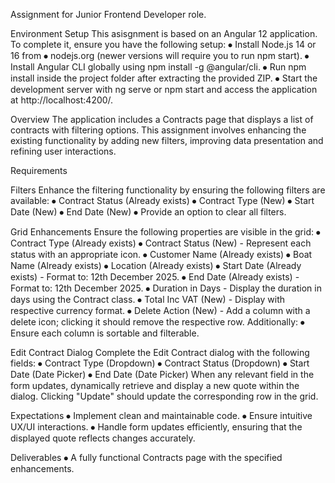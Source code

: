 Assignment for Junior Frontend Developer role.

Environment Setup
This asisgnment is based on an Angular 12 application. To complete it, ensure you have the following setup:
⦁	Install Node.js 14 or 16 from ⦁	nodejs.org (newer versions will require you to run npm start).
⦁	Install Angular CLI globally using npm install -g @angular/cli.
⦁	Run npm install inside the project folder after extracting the provided ZIP.
⦁	Start the development server with ng serve or npm start and access the application at http://localhost:4200/.

Overview
The application includes a Contracts page that displays a list of contracts with filtering options. This assignment involves enhancing the existing functionality by adding new filters, improving data presentation and refining user interactions.

Requirements

Filters
Enhance the filtering functionality by ensuring the following filters are available:
⦁	Contract Status (Already exists)
⦁	Contract Type (New)
⦁	Start Date (New)
⦁	End Date (New)
⦁	Provide an option to clear all filters.

Grid Enhancements
Ensure the following properties are visible in the grid:
⦁	Contract Type (Already exists)
⦁	Contract Status (New) - Represent each status with an appropriate icon.
⦁	Customer Name (Already exists)
⦁	Boat Name (Already exists)
⦁	Location (Already exists)
⦁	Start Date (Already exists) - Format to: 12th December 2025.
⦁	End Date (Already exists) - Format to: 12th December 2025.
⦁	Duration in Days - Display the duration in days using the Contract class.
⦁	Total Inc VAT (New) - Display with respective currency format.
⦁	Delete Action (New) - Add a column with a delete icon; clicking it should remove the respective row.
Additionally:
⦁	Ensure each column is sortable and filterable.


Edit Contract Dialog
Complete the Edit Contract dialog with the following fields:
⦁	Contract Type (Dropdown)
⦁	Contract Status (Dropdown)
⦁	Start Date (Date Picker)
⦁	End Date (Date Picker)
When any relevant field in the form updates, dynamically retrieve and display a new quote within the dialog. Clicking "Update" should update the corresponding row in the grid.

Expectations
⦁	Implement clean and maintainable code.
⦁	Ensure intuitive UX/UI interactions.
⦁	Handle form updates efficiently, ensuring that the displayed quote reflects changes accurately.

Deliverables
⦁	A fully functional Contracts page with the specified enhancements.
